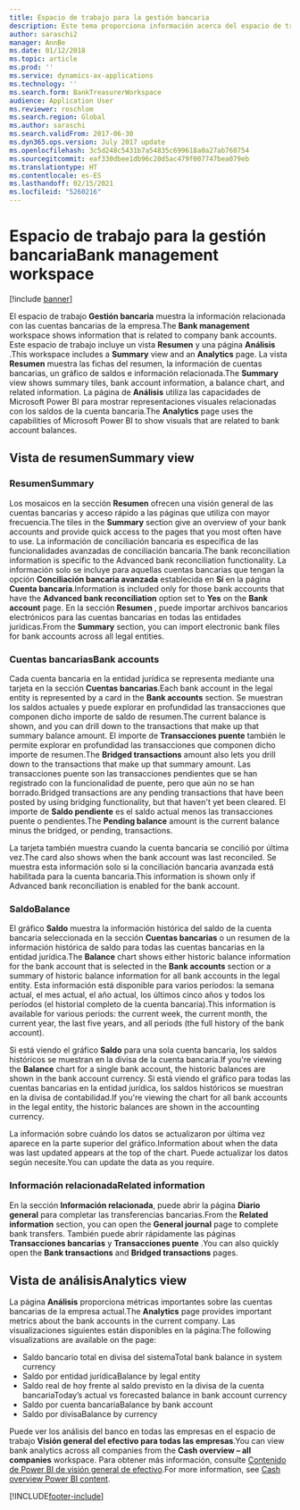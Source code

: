 ```yaml
---
title: Espacio de trabajo para la gestión bancaria
description: Este tema proporciona información acerca del espacio de trabajo Gestión bancaria. Este espacio de trabajo muestra la información relacionada con las cuentas bancarias de la empresa e incluye una vista resumida y una página de análisis. La vista resumida muestra las fichas del resumen, la información de cuentas bancarias, un gráfico de saldos e información relacionada. La página de Análisis utiliza las capacidades de Microsoft Microsoft Power BI para mostrar representaciones visuales relacionadas con los saldos de la cuenta bancaria.
author: saraschi2
manager: AnnBe
ms.date: 01/12/2018
ms.topic: article
ms.prod: ''
ms.service: dynamics-ax-applications
ms.technology: ''
ms.search.form: BankTreasurerWorkspace
audience: Application User
ms.reviewer: roschlom
ms.search.region: Global
ms.author: saraschi
ms.search.validFrom: 2017-06-30
ms.dyn365.ops.version: July 2017 update
ms.openlocfilehash: 3c5d248c5431b7a54835c699618a0a27ab760754
ms.sourcegitcommit: eaf330dbee1db96c20d5ac479f007747bea079eb
ms.translationtype: HT
ms.contentlocale: es-ES
ms.lasthandoff: 02/15/2021
ms.locfileid: "5260216"
---
```

# <a name="bank-management-workspace"></a><span data-ttu-id="2113b-106">Espacio de trabajo para la gestión bancaria</span><span class="sxs-lookup"><span data-stu-id="2113b-106">Bank management workspace</span></span>

[!include [banner](../includes/banner.md)]

<span data-ttu-id="2113b-107">El espacio de trabajo **Gestión bancaria** muestra la información relacionada con las cuentas bancarias de la empresa.</span><span class="sxs-lookup"><span data-stu-id="2113b-107">The **Bank management** workspace shows information that is related to company bank accounts.</span></span> <span data-ttu-id="2113b-108">Este espacio de trabajo incluye un vista **Resumen** y una página **Análisis** .</span><span class="sxs-lookup"><span data-stu-id="2113b-108">This workspace includes a **Summary** view and an **Analytics** page.</span></span> <span data-ttu-id="2113b-109">La vista **Resumen** muestra las fichas del resumen, la información de cuentas bancarias, un gráfico de saldos e información relacionada.</span><span class="sxs-lookup"><span data-stu-id="2113b-109">The **Summary** view shows summary tiles, bank account information, a balance chart, and related information.</span></span> <span data-ttu-id="2113b-110">La página de **Análisis** utiliza las capacidades de Microsoft Power BI para mostrar representaciones visuales relacionadas con los saldos de la cuenta bancaria.</span><span class="sxs-lookup"><span data-stu-id="2113b-110">The **Analytics** page uses the capabilities of Microsoft Power BI to show visuals that are related to bank account balances.</span></span>

## <a name="summary-view"></a><span data-ttu-id="2113b-111">Vista de resumen</span><span class="sxs-lookup"><span data-stu-id="2113b-111">Summary view</span></span>

### <a name="summary"></a><span data-ttu-id="2113b-112">Resumen</span><span class="sxs-lookup"><span data-stu-id="2113b-112">Summary</span></span>

<span data-ttu-id="2113b-113">Los mosaicos en la sección **Resumen** ofrecen una visión general de las cuentas bancarias y acceso rápido a las páginas que utiliza con mayor frecuencia.</span><span class="sxs-lookup"><span data-stu-id="2113b-113">The tiles in the **Summary** section give an overview of your bank accounts and provide quick access to the pages that you most often have to use.</span></span> <span data-ttu-id="2113b-114">La información de conciliación bancaria es específica de las funcionalidades avanzadas de conciliación bancaria.</span><span class="sxs-lookup"><span data-stu-id="2113b-114">The bank reconciliation information is specific to the Advanced bank reconciliation functionality.</span></span> <span data-ttu-id="2113b-115">La información solo se incluye para aquellas cuentas bancarias que tengan la opción **Conciliación bancaria avanzada** establecida en **Sí** en la página **Cuenta bancaria**.</span><span class="sxs-lookup"><span data-stu-id="2113b-115">Information is included only for those bank accounts that have the **Advanced bank reconciliation** option set to **Yes** on the **Bank account** page.</span></span> <span data-ttu-id="2113b-116">En la sección **Resumen** , puede importar archivos bancarios electrónicos para las cuentas bancarias en todas las entidades jurídicas.</span><span class="sxs-lookup"><span data-stu-id="2113b-116">From the **Summary** section, you can import electronic bank files for bank accounts across all legal entities.</span></span>

### <a name="bank-accounts"></a><span data-ttu-id="2113b-117">Cuentas bancarias</span><span class="sxs-lookup"><span data-stu-id="2113b-117">Bank accounts</span></span>

<span data-ttu-id="2113b-118">Cada cuenta bancaria en la entidad jurídica se representa mediante una tarjeta en la sección **Cuentas bancarias**.</span><span class="sxs-lookup"><span data-stu-id="2113b-118">Each bank account in the legal entity is represented by a card in the **Bank accounts** section.</span></span> <span data-ttu-id="2113b-119">Se muestran los saldos actuales y puede explorar en profundidad las transacciones que componen dicho importe de saldo de resumen.</span><span class="sxs-lookup"><span data-stu-id="2113b-119">The current balance is shown, and you can drill down to the transactions that make up that summary balance amount.</span></span> <span data-ttu-id="2113b-120">El importe de **Transacciones puente** también le permite explorar en profundidad las transacciones que componen dicho importe de resumen.</span><span class="sxs-lookup"><span data-stu-id="2113b-120">The **Bridged transactions** amount also lets you drill down to the transactions that make up that summary amount.</span></span> <span data-ttu-id="2113b-121">Las transacciones puente son las transacciones pendientes que se han registrado con la funcionalidad de puente, pero que aún no se han borrado.</span><span class="sxs-lookup"><span data-stu-id="2113b-121">Bridged transactions are any pending transactions that have been posted by using bridging functionality, but that haven't yet been cleared.</span></span> <span data-ttu-id="2113b-122">El importe de **Saldo pendiente** es el saldo actual menos las transacciones puente o pendientes.</span><span class="sxs-lookup"><span data-stu-id="2113b-122">The **Pending balance** amount is the current balance minus the bridged, or pending, transactions.</span></span>

<span data-ttu-id="2113b-123">La tarjeta también muestra cuando la cuenta bancaria se concilió por última vez.</span><span class="sxs-lookup"><span data-stu-id="2113b-123">The card also shows when the bank account was last reconciled.</span></span> <span data-ttu-id="2113b-124">Se muestra esta información solo si la conciliación bancaria avanzada está habilitada para la cuenta bancaria.</span><span class="sxs-lookup"><span data-stu-id="2113b-124">This information is shown only if Advanced bank reconciliation is enabled for the bank account.</span></span>

### <a name="balance"></a><span data-ttu-id="2113b-125">Saldo</span><span class="sxs-lookup"><span data-stu-id="2113b-125">Balance</span></span>

<span data-ttu-id="2113b-126">El gráfico **Saldo** muestra la información histórica del saldo de la cuenta bancaria seleccionada en la sección **Cuentas bancarias** o un resumen de la información histórica de saldo para todas las cuentas bancarias en la entidad jurídica.</span><span class="sxs-lookup"><span data-stu-id="2113b-126">The **Balance** chart shows either historic balance information for the bank account that is selected in the **Bank accounts** section or a summary of historic balance information for all bank accounts in the legal entity.</span></span> <span data-ttu-id="2113b-127">Esta información está disponible para varios períodos: la semana actual, el mes actual, el año actual, los últimos cinco años y todos los períodos (el historial completo de la cuenta bancaria).</span><span class="sxs-lookup"><span data-stu-id="2113b-127">This information is available for various periods: the current week, the current month, the current year, the last five years, and all periods (the full history of the bank account).</span></span> 

<span data-ttu-id="2113b-128">Si está viendo el gráfico **Saldo** para una sola cuenta bancaria, los saldos históricos se muestran en la divisa de la cuenta bancaria.</span><span class="sxs-lookup"><span data-stu-id="2113b-128">If you're viewing the **Balance** chart for a single bank account, the historic balances are shown in the bank account currency.</span></span> <span data-ttu-id="2113b-129">Si está viendo el gráfico para todas las cuentas bancarias en la entidad jurídica, los saldos históricos se muestran en la divisa de contabilidad.</span><span class="sxs-lookup"><span data-stu-id="2113b-129">If you're viewing the chart for all bank accounts in the legal entity, the historic balances are shown in the accounting currency.</span></span>

<span data-ttu-id="2113b-130">La información sobre cuándo los datos se actualizaron por última vez aparece en la parte superior del gráfico.</span><span class="sxs-lookup"><span data-stu-id="2113b-130">Information about when the data was last updated appears at the top of the chart.</span></span> <span data-ttu-id="2113b-131">Puede actualizar los datos según necesite.</span><span class="sxs-lookup"><span data-stu-id="2113b-131">You can update the data as you require.</span></span>

### <a name="related-information"></a><span data-ttu-id="2113b-132">Información relacionada</span><span class="sxs-lookup"><span data-stu-id="2113b-132">Related information</span></span>

<span data-ttu-id="2113b-133">En la sección **Información relacionada**, puede abrir la página **Diario general** para completar las transferencias bancarias.</span><span class="sxs-lookup"><span data-stu-id="2113b-133">From the **Related information** section, you can open the **General journal** page to complete bank transfers.</span></span> <span data-ttu-id="2113b-134">También puede abrir rápidamente las páginas **Transacciones bancarias** y **Transacciones puente** .</span><span class="sxs-lookup"><span data-stu-id="2113b-134">You can also quickly open the **Bank transactions** and **Bridged transactions** pages.</span></span>

## <a name="analytics-view"></a><span data-ttu-id="2113b-135">Vista de análisis</span><span class="sxs-lookup"><span data-stu-id="2113b-135">Analytics view</span></span>

<span data-ttu-id="2113b-136">La página **Análisis** proporciona métricas importantes sobre las cuentas bancarias de la empresa actual.</span><span class="sxs-lookup"><span data-stu-id="2113b-136">The **Analytics** page provides important metrics about the bank accounts in the current company.</span></span> <span data-ttu-id="2113b-137">Las visualizaciones siguientes están disponibles en la página:</span><span class="sxs-lookup"><span data-stu-id="2113b-137">The following visualizations are available on the page:</span></span>

-   <span data-ttu-id="2113b-138">Saldo bancario total en divisa del sistema</span><span class="sxs-lookup"><span data-stu-id="2113b-138">Total bank balance in system currency</span></span>
-   <span data-ttu-id="2113b-139">Saldo por entidad jurídica</span><span class="sxs-lookup"><span data-stu-id="2113b-139">Balance by legal entity</span></span>
-   <span data-ttu-id="2113b-140">Saldo real de hoy frente al saldo previsto en la divisa de la cuenta bancaria</span><span class="sxs-lookup"><span data-stu-id="2113b-140">Today’s actual vs forecasted balance in bank account currency</span></span>
-   <span data-ttu-id="2113b-141">Saldo por cuenta bancaria</span><span class="sxs-lookup"><span data-stu-id="2113b-141">Balance by bank account</span></span>
-   <span data-ttu-id="2113b-142">Saldo por divisa</span><span class="sxs-lookup"><span data-stu-id="2113b-142">Balance by currency</span></span>

<span data-ttu-id="2113b-143">Puede ver los análisis del banco en todas las empresas en el espacio de trabajo **Visión general del efectivo para todas las empresas**.</span><span class="sxs-lookup"><span data-stu-id="2113b-143">You can view bank analytics across all companies from the **Cash overview – all companies** workspace.</span></span> <span data-ttu-id="2113b-144">Para obtener más información, consulte [Contenido de Power BI de visión general de efectivo](Cash-Overview-Power-BI-content.md).</span><span class="sxs-lookup"><span data-stu-id="2113b-144">For more information, see [Cash overview Power BI content](Cash-Overview-Power-BI-content.md).</span></span>


[!INCLUDE[footer-include](../../includes/footer-banner.md)]